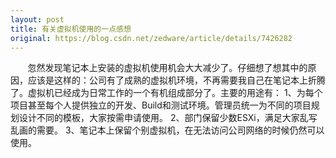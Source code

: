 ```yaml
---
layout: post
title: 有关虚拟机使用的一点感想
original: https://blog.csdn.net/zedware/article/details/7426282
---
```

       忽然发现笔记本上安装的虚拟机使用机会大大减少了。仔细想了想其中的原因，应该是这样的：公司有了成熟的虚拟机环境，不再需要我自己在笔记本上折腾了。虚拟机已经成为日常工作的一个有机组成部分了。主要的用途有：
1、为每个项目甚至每个人提供独立的开发、Build和测试环境。管理员统一为不同的项目规划设计不同的模板，大家按需申请使用。
2、部门保留少数ESXi，满足大家乱写乱画的需要。
3、笔记本上保留个别虚拟机，在无法访问公司网络的时候仍然可以使用。
